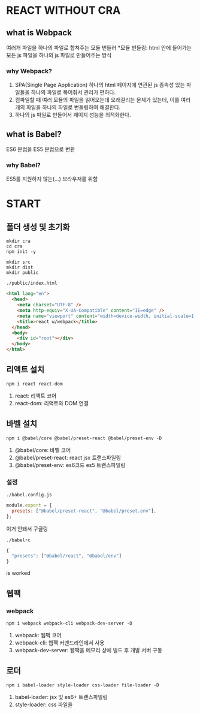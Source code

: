 # REACT WITHOUT CRA

## what is Webpack
여러개 파일을 하나의 파일로 합쳐주는 모듈 번들러
*모듈 번들링: html 안에 들어가는 모든 js 파일을 하나의 js 파일로 만들어주는 방식

### why Webpack?
1. SPA(Single Page Application) 하나의 html 페이지에 연관된 js 종속성 있는 파일들을 하나의 파일로 묶어줘서 관리가 편하다.
2. 컴파일할 때 여러 모듈의 파일을 읽어오는데 오래걸리는 문제가 있는데, 이를 여러 개의 파일을 하나의 파일로 번들링하여 해결한다.
3. 하나의 js 파일로 만들어서 페이지 성능을 최적화한다.

## what is Babel?
ES6 문법을 ES5 문법으로 변환

### why Babel?
ES5를 지원하지 않는(...) 브라우저를 위함

# START

## 폴더 생성 및 초기화

```
mkdir cra
cd cra
npm init -y

mkdir src
mkdir dist
mkdir public
```

`./public/index.html`

```html
<html lang="en">
  <head>
    <meta charset="UTF-8" />
    <meta http-equiv="X-UA-Compatible" content="IE=edge" />
    <meta name="viewport" content="width=device-width, initial-scale=1.0" />
    <title>react w/webpack</title>
  </head>
  <body>
    <div id="root"></div>
  </body>
</html>
```

## 리액트 설치

`npm i react react-dom`

1. react: 리액트 코어
2. react-dom: 리액트와 DOM 연결

## 바벨 설치

`npm i @babel/core @babel/preset-react @babel/preset-env -D`

1. @babel/core: 바벨 코어
2. @babel/preset-react: react jsx 트랜스파일링
3. @babel/preset-env: es6코드 es5 트랜스파일링

### 설정

`./babel.config.js`

```js
module.export = {
  presets: ["@babel/preset-react", "@babel/preset.env"],
};
```

이거 안돼서 구글링

`./babelrc`

```js
{
  "presets": ["@babel/react", "@babel/env"]
}
```

is worked

## 웹팩

### webpack

`npm i webpack webpack-cli webpack-dev-server -D`

1. webpack: 웹팩 코어
2. webpack-cli: 웹팩 커맨드라인에서 사용
3. webpack-dev-server: 웹팩을 메모리 상에 빌드 후 개발 서버 구동

## 로더

`npm i babel-loader style-loader css-loader file-loader -D`

1. babel-loader: jsx 및 es6+ 트랜스파일링
2. style-loader: css 파일을 <style> 태그로 감싸서 삽입
3. css-loader: css 파일을 js가 이해할 수 있도록 변환
4. file-loader: 이미지 및 폰트 등 로딩

### 플러그인

`npm i html-webpack-plugin clean-webpack-plugin mini-css-extract-plugin -D`

1. html-webpack-plugin: html파일에 번들링된 js 파일을 삽입 후 결과가 저장되는 폴더에 옮김
2. clean-webpack-plugin: 번들링을 할 때마다 이전 번들링 결과를 제거
3. mini-css-extract-plugin: css파일로 변환해줌

### 웹팩 설정

`./webpack.config.js`

```js
const path = require("path");
const htmlWebpackPlugin = require("html-webpack-plugin");
const cleanWebpackPlugin = require("clean-webpack-plugin").CleanWebpackPlugin;
const miniCssExtractPlugin = require("mini-css-extract-plugin");

module.exports = {
  mode: "development", // devleopment(개발용), production(배포용), none
  entry: "./src/index.js", // 웹팩을 실행할 대상 파일
  output: {
    // 웹팩의 결과물에 대한 정보
    path: path.resolve(__dirname, "./dist"), // 결과물 경로
    filename: "bundle.js", // 결과물 파일명
  },
  resolve: {
    // 웹펙이 모듈을 처리하는 방식을 설정, 확장자를 생략해도 인식하도록
    extensions: [".js", ".jsx"],
  },
  devtool: "eval-cheap-source-map", // source-map을 설정하는 부분으로 에러가 발생했을 때 어느 부분에 났는지 쉽게 확인할 수 있게 해줌
  devServer: {
    // webpack-dev-server의 옵션 설정
    port: 5500,
    static: {
      directory: path.join(__dirname, "public"),
    },
    compress: true,
  },
  module: {
    // 모듈에 적용할 로더들과 그 옵션들을 설정
    rules: [
      {
        test: /\.(js|jsx)$/, // 어떤 파일에 적용할지
        exclude: "/node_modules/", // 로더에서 제외할 파일
        loader: "babel-loader", // 적용할 로더가 한 개 loader
      },
      {
        test: /\.css$/,
        // use: ['style-loader', 'css-loader'],
        use: [miniCssExtractPlugin.loader, "css-loader"], // 적용할 로더가 두 개 이상 use
      },
      {
        test: /\.(jpeg|jpg)$/,
        loader: "file-loader",
        options: {
          name: "[name].[ext]",
        },
      },
    ],
  },
  plugins: [
    new cleanWebpackPlugin(),
    new htmlWebpackPlugin({
      template: "./public/index.html",
    }),
    new miniCssExtractPlugin({ filename: "app.css" }),
  ],
};
```

## 리액트 컴포넌트 생성

`./src/App.jsx`

```js
import React from "react";
import "./App.css";

const App = () => {
  return <div className="container" />;
};

export default App;
```

`./src/App.css`

```css
.container {
  width: 500px;
  height: 200px;
  margin: 0 auto;
  background-image: url(../public/bg.png);
  background-size: cover;
}
```

`./index.js`

```js
import React from "react";
import ReactDom from "react-dom";
import App from "./App";

ReactDom.render(<App />, document.getElementById("root"));
```

## 실행

```
npm run dev
```
